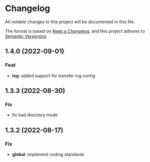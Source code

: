# Changelog
All notable changes to this project will be documented in this file.

The format is based on [Keep a Changelog](https://keepachangelog.com/en/1.0.0/),
and this project adheres to [Semantic Versioning](https://semver.org/spec/v2.0.0.html).

## 1.4.0 (2022-09-01)

### Feat

- **log**: added support for transfer log config

## 1.3.3 (2022-08-30)

### Fix

- fix bad directory mode

## 1.3.2 (2022-08-17)

### Fix

- **global**: implement coding standards

